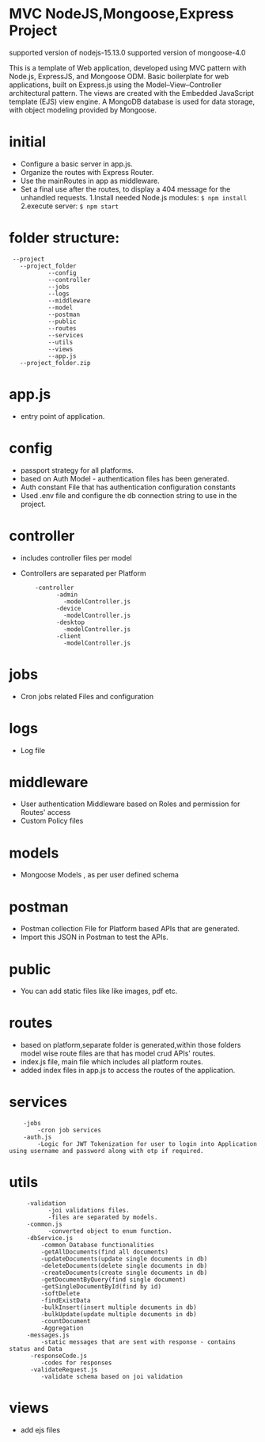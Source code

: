 # MVC NodeJS,Mongoose,Express Project


supported version of nodejs-15.13.0
supported version of mongoose-4.0

This is a template of Web application, developed using MVC pattern with Node.js, ExpressJS, and Mongoose ODM. 
Basic boilerplate for web applications, built on Express.js using the Model–View–Controller architectural pattern.
The views are created with the Embedded JavaScript template (EJS) view engine.
A MongoDB database is used for data storage, with object modeling provided by Mongoose.

# initial
- Configure a basic server in app.js.
- Organize the routes with Express Router.
- Use the mainRoutes in app as middleware.
- Set a final use after the routes, to display a 404 message for the unhandled requests.
1.Install needed Node.js modules:
    ```$ npm install```
2.execute server:
    ```$ npm start```
# folder structure:

     --project
       --project_folder
               --config
               --controller
               --jobs
               --logs
               --middleware
               --model
               --postman
               --public
               --routes
               --services
               --utils
               --views
               --app.js
       --project_folder.zip
# app.js
- entry point of application.
# config
- passport strategy for all platforms.
- based on Auth Model - authentication files has been generated.
- Auth constant File that has authentication configuration constants
- Used .env file and configure the db connection string to use in the project.
# controller
- includes controller files per model
- Controllers are separated per Platform

     	  -controller
     	        -admin
     	          -modelController.js
     	        -device
     	          -modelController.js
     	        -desktop
     	          -modelController.js
     	        -client
     	          -modelController.js
     
# jobs
- Cron jobs related Files and configuration
# logs
- Log file
# middleware
- User authentication Middleware based on Roles and permission for Routes' access
- Custom Policy files
# models
- Mongoose Models , as per user defined schema 
# postman
- Postman collection File for Platform based APIs that are generated.
- Import this JSON in Postman to test the APIs.
# public 
- You can add static files like like images, pdf etc.
# routes
- based on platform,separate folder is generated,within those folders model wise route files are that has model crud APIs' routes.
- index.js file, main file which includes all platform routes.
- added index files in app.js to access the routes of the application.
# services
     	-jobs
       		-cron job services
     	-auth.js
       		-Logic for JWT Tokenization for user to login into Application using username and password along with otp if required.
# utils
	     -validation
     		   -joi validations files.
     		   -files are separated by models.
     	 -common.js
       		   -converted object to enum function.
     	 -dbService.js
       		 -common Database functionalities
     	  	 -getAllDocuments(find all documents)
     	  	 -updateDocuments(update single documents in db)
     	  	 -deleteDocuments(delete single documents in db)
     	  	 -createDocuments(create single documents in db)
     	  	 -getDocumentByQuery(find single document)
			 -getSingleDocumentById(find by id)
     	  	 -softDelete
     	  	 -findExistData
     	  	 -bulkInsert(insert multiple documents in db)
     	  	 -bulkUpdate(update multiple documents in db)
     	  	 -countDocument
			 -Aggregation
     	 -messages.js
  		     -static messages that are sent with response - contains status and Data
	      -responseCode.js
  		     -codes for responses
	      -validateRequest.js
  		     -validate schema based on joi validation
# views
- add ejs files


 


 

 
